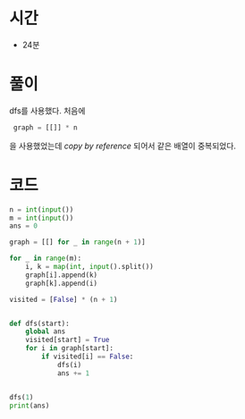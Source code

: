 # 시간
- 24분

# 풀이
dfs를 사용했다. 처음에
```python
 graph = [[]] * n 
```
을 사용했었는데 _copy by reference_ 되어서 같은 배열이 중복되었다.

# 코드
```python
n = int(input())
m = int(input())
ans = 0

graph = [[] for _ in range(n + 1)]

for _ in range(m):
    i, k = map(int, input().split())
    graph[i].append(k)
    graph[k].append(i)

visited = [False] * (n + 1)


def dfs(start):
    global ans
    visited[start] = True
    for i in graph[start]:
        if visited[i] == False:
            dfs(i)
            ans += 1


dfs(1)
print(ans)
```